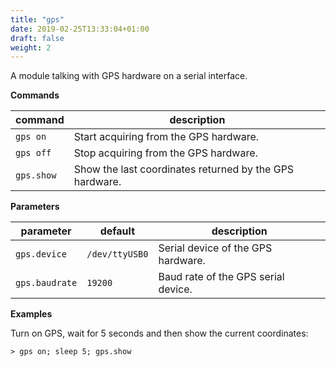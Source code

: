 ```yaml
---
title: "gps"
date: 2019-02-25T13:33:04+01:00
draft: false
weight: 2
---
```


A module talking with GPS hardware on a serial interface.

**Commands**

| command | description |
|---------|-------------|
| `gps on` | Start acquiring from the GPS hardware. |
| `gps off` | Stop acquiring from the GPS hardware. |
| `gps.show` | Show the last coordinates returned by the GPS hardware. |

**Parameters**

| parameter | default | description |
|-----------|---------|-------------|
| `gps.device` | `/dev/ttyUSB0` | Serial device of the GPS hardware. | 
| `gps.baudrate` |  `19200` | Baud rate of the GPS serial device. |

**Examples**

Turn on GPS, wait for 5 seconds and then show the current coordinates:

    > gps on; sleep 5; gps.show
